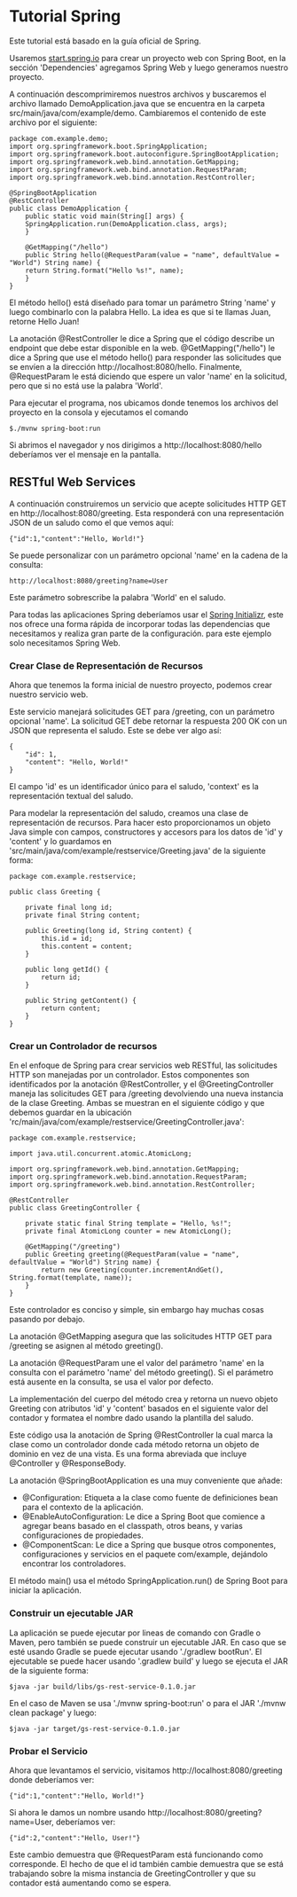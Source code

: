# Tutorial Spring

Este tutorial está basado en la guía oficial de Spring.

Usaremos [start.spring.io](start.spring.io) para crear un proyecto web con Spring Boot, en la sección 'Dependencies' agregamos Spring Web y luego generamos nuestro proyecto.

A continuación descomprimiremos nuestros archivos y buscaremos el archivo llamado DemoApplication.java que se encuentra en la carpeta src/main/java/com/example/demo. Cambiaremos el contenido de este archivo por el siguiente:

    package com.example.demo;
    import org.springframework.boot.SpringApplication;
    import org.springframework.boot.autoconfigure.SpringBootApplication;
    import org.springframework.web.bind.annotation.GetMapping;
    import org.springframework.web.bind.annotation.RequestParam;
    import org.springframework.web.bind.annotation.RestController;

    @SpringBootApplication
    @RestController
    public class DemoApplication {      
        public static void main(String[] args) {
        SpringApplication.run(DemoApplication.class, args);
        }

        @GetMapping("/hello")
        public String hello(@RequestParam(value = "name", defaultValue = "World") String name) {
        return String.format("Hello %s!", name);
        }      
    }

El método hello() está diseñado para tomar un parámetro String 'name' y luego combinarlo con la palabra Hello. La idea es que si te llamas Juan, retorne Hello Juan!

La anotación @RestController le dice a Spring que el código describe un endpoint que debe estar disponible en la web. @GetMapping("/hello") le dice a Spring que use el método hello() para responder las solicitudes que se envíen a la dirección http://localhost:8080/hello. Finalmente, @RequestParam le está diciendo que espere un valor 'name' en la solicitud, pero que si no está use la palabra 'World'.

Para ejecutar el programa, nos ubicamos donde tenemos los archivos del proyecto en la consola y ejecutamos el comando

    $./mvnw spring-boot:run

Si abrimos el navegador y nos dirigimos a http://localhost:8080/hello deberíamos ver el mensaje en la pantalla.

## RESTful Web Services

A continuación construiremos un servicio que acepte solicitudes HTTP GET en http://localhost:8080/greeting. Esta responderá con una representación JSON de un saludo como el que vemos aquí:

    {"id":1,"content":"Hello, World!"}

Se puede personalizar con un parámetro opcional 'name' en la cadena de la consulta:

    http://localhost:8080/greeting?name=User

Este parámetro sobrescribe la palabra 'World' en el saludo.

Para todas las aplicaciones Spring deberíamos usar el [Spring Initializr](https://start.spring.io), este nos ofrece una forma rápida de incorporar todas las dependencias que necesitamos y realiza gran parte de la configuración. para este ejemplo solo necesitamos Spring Web.

### Crear Clase de Representación de Recursos

Ahora que tenemos la forma inicial de nuestro proyecto, podemos crear nuestro servicio web.

Este servicio manejará solicitudes GET para /greeting, con un parámetro opcional 'name'. La solicitud GET debe retornar la respuesta 200 OK con un JSON que representa el saludo. Este se debe ver algo así:

    {
        "id": 1,
        "content": "Hello, World!"
    }

El campo 'id' es un identificador único para el saludo, 'context' es la representación textual del saludo.

Para modelar la representación del saludo, creamos una clase de representación de recursos. Para hacer esto proporcionamos un objeto Java simple con campos, constructores y accesors para los datos de 'id' y 'content' y lo guardamos en 'src/main/java/com/example/restservice/Greeting.java' de la siguiente forma:

    package com.example.restservice;

    public class Greeting {

    	private final long id;
    	private final String content;

    	public Greeting(long id, String content) {
    		this.id = id;
    		this.content = content;
    	}

    	public long getId() {
    		return id;
    	}

    	public String getContent() {
    		return content;
    	}
    }

### Crear un Controlador de recursos

En el enfoque de Spring para crear servicios web RESTful, las solicitudes HTTP son manejadas por un controlador. Estos componentes son identificados por la anotación @RestController, y el @GreetingController maneja las solicitudes GET para /greeting devolviendo una nueva instancia de la clase Greeting. Ambas se muestran en el siguiente código y que debemos guardar en la ubicación 'rc/main/java/com/example/restservice/GreetingController.java':

    package com.example.restservice;

    import java.util.concurrent.atomic.AtomicLong;

    import org.springframework.web.bind.annotation.GetMapping;
    import org.springframework.web.bind.annotation.RequestParam;
    import org.springframework.web.bind.annotation.RestController;

    @RestController
    public class GreetingController {

    	private static final String template = "Hello, %s!";
    	private final AtomicLong counter = new AtomicLong();

    	@GetMapping("/greeting")
    	public Greeting greeting(@RequestParam(value = "name", defaultValue = "World") String name) {
    		return new Greeting(counter.incrementAndGet(), String.format(template, name));
    	}
    }

Este controlador es conciso y simple, sin embargo hay muchas cosas pasando por debajo.

La anotación @GetMapping asegura que las solicitudes HTTP GET para /greeting se asignen al método greeting().

La anotación @RequestParam une el valor del parámetro 'name' en la consulta con el parámetro 'name' del método greeting(). Si el parámetro está ausente en la consulta, se usa el valor por defecto.

La implementación del cuerpo del método crea y retorna un nuevo objeto Greeting con atributos 'id' y 'content' basados en el siguiente valor del contador y formatea el nombre dado usando la plantilla del saludo.

Este código usa la anotación de Spring @RestController la cual marca la clase como un controlador donde cada método retorna un objeto de dominio en vez de una vista. Es una forma abreviada que incluye @Controller y @ResponseBody.

La anotación @SpringBootApplication es una muy conveniente que añade:
- @Configuration: Etiqueta a la clase como fuente de definiciones bean para el contexto de la aplicación.
- @EnableAutoConfiguration: Le dice a Spring Boot que comience a agregar beans basado en el classpath, otros beans, y varias configuraciones de propiedades.
- @ComponentScan: Le dice a Spring que busque otros componentes, configuraciones y servicios en el paquete com/example, dejándolo encontrar los controladores.

El método main() usa el método SpringApplication.run() de Spring Boot para iniciar la aplicación.

### Construir un ejecutable JAR

La aplicación se puede ejecutar por lineas de comando con Gradle o Maven, pero también se puede construir un ejecutable JAR.
En caso que se esté usando Gradle se puede ejecutar usando './gradlew bootRun'. El ejecutable se puede hacer usando '.gradlew build' y luego se ejecuta el JAR de la siguiente forma:

    $java -jar build/libs/gs-rest-service-0.1.0.jar

En el caso de Maven se usa './mvnw spring-boot:run' o para el JAR './mvnw clean package' y luego:

    $java -jar target/gs-rest-service-0.1.0.jar

### Probar el Servicio

Ahora que levantamos el servicio, visitamos http://localhost:8080/greeting donde deberíamos ver:

    {"id":1,"content":"Hello, World!"}

Si ahora le damos un nombre usando http://localhost:8080/greeting?name=User, deberíamos ver:

    {"id":2,"content":"Hello, User!"}

Este cambio demuestra que @RequestParam está funcionando como corresponde. El hecho de que el id también cambie demuestra que se está trabajando sobre la misma instancia de GreetingController y que su contador está aumentando como se espera.
